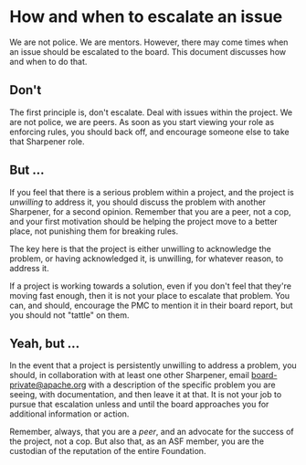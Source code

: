 # How and when to escalate an issue

We are not police. We are mentors. However, there may come times when an
issue should be escalated to the board. This document discusses how and
when to do that.

## Don't

The first principle is, don't escalate. Deal with issues within the
project. We are not police, we are peers. As soon as you start viewing
your role as enforcing rules, you should back off, and encourage someone
else to take that Sharpener role.

## But ...

If you feel that there is a serious problem within a project, and the
project is *unwilling* to address it, you should discuss the problem
with another Sharpener, for a second opinion. Remember that you are a
peer, not a cop, and your first motivation should be helping the project
move to a better place, not punishing them for breaking rules.

The key here is that the project is either unwilling to acknowledge the
problem, or having acknowledged it, is unwilling, for whatever reason,
to address it. 

If a project is working towards a solution, even if you don't feel that 
they're moving fast enough, then it is not your place to escalate that
problem. You can, and should, encourage the PMC to mention it in their
board report, but you should not "tattle" on them.

## Yeah, but ...

In the event that a project is persistently unwilling to address a
problem, you should, in collaboration with at least one other Sharpener,
email board-private@apache.org with a description of the specific
problem you are seeing, with documentation, and then leave it at that.
It is not your job to pursue that escalation unless and until the board
approaches you for additional information or action.

Remember, always, that you are a *peer*, and an advocate for the success
of the project, not a cop. But also that, as an ASF member, you are the
custodian of the reputation of the entire Foundation.

